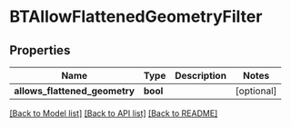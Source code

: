 # BTAllowFlattenedGeometryFilter

## Properties
Name | Type | Description | Notes
------------ | ------------- | ------------- | -------------
**allows_flattened_geometry** | **bool** |  | [optional] 

[[Back to Model list]](../README.md#documentation-for-models) [[Back to API list]](../README.md#documentation-for-api-endpoints) [[Back to README]](../README.md)



